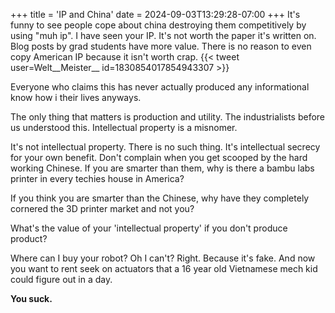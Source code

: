 +++
title = 'IP and China'
date = 2024-09-03T13:29:28-07:00
+++
It's funny to see people cope about china destroying them competitively by using "muh ip". I have seen your IP. It's not worth the paper it's written on. Blog posts by grad students have more value. There is no reason to even copy American IP because it isn't worth crap.
{{< tweet user=Welt__Meister__ id=1830854017854943307 >}}

Everyone who claims this has never actually produced any informational know how i their lives anyways.

The only thing that matters is production and utility. The industrialists before us understood this. Intellectual property is a misnomer.

It's not intellectual property. There is no such thing. It's intellectual secrecy for your own benefit. Don't complain when you get scooped by the hard working Chinese. If you are smarter than them, why is there a bambu labs printer in every techies house in America?

If you think you are smarter than the Chinese, why have they completely cornered the 3D printer market and not you?

What's the value of your 'intellectual property' if you don't produce product?

Where can I buy your robot? Oh I can't? Right. Because it's fake. And now you want to rent seek on actuators that a 16 year old Vietnamese mech kid could figure out in a day.

**You suck.**
